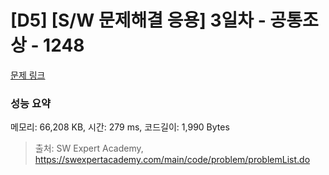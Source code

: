 # [D5] [S/W 문제해결 응용] 3일차 - 공통조상 - 1248 

[문제 링크](https://swexpertacademy.com/main/code/problem/problemDetail.do?contestProbId=AV15PTkqAPYCFAYD) 

### 성능 요약

메모리: 66,208 KB, 시간: 279 ms, 코드길이: 1,990 Bytes



> 출처: SW Expert Academy, https://swexpertacademy.com/main/code/problem/problemList.do